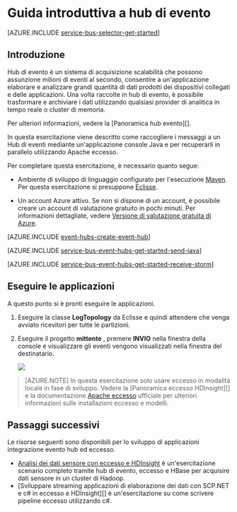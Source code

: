 <properties
    pageTitle="Guida introduttiva a hub di evento in linguaggio con eccesso Apache | Microsoft Azure"
    description="Seguire questa esercitazione per iniziare a usare Azure evento hub; gli eventi con linguaggio di invio e ricezione loro in un cluster di Apache eccesso."
    services="event-hubs"
    documentationCenter=""
    authors="fsautomata"
    manager="timlt"
    editor=""/>

<tags
    ms.service="event-hubs"
    ms.workload="na"
    ms.tgt_pltfrm="na"
    ms.devlang="na"
    ms.topic="article"
    ms.date="09/06/2016"
    ms.author="sethm"/>

# <a name="get-started-with-event-hubs"></a>Guida introduttiva a hub di evento

[AZURE.INCLUDE [service-bus-selector-get-started](../../includes/service-bus-selector-get-started.md)]

## <a name="introduction"></a>Introduzione

Hub di evento è un sistema di acquisizione scalabilità che possono assunzione milioni di eventi al secondo, consentire a un'applicazione elaborare e analizzare grandi quantità di dati prodotti dei dispositivi collegati e delle applicazioni. Una volta raccolte in hub di evento, è possibile trasformare e archiviare i dati utilizzando qualsiasi provider di analitica in tempo reale o cluster di memoria.

Per ulteriori informazioni, vedere la [Panoramica hub evento][].

In questa esercitazione viene descritto come raccogliere i messaggi a un Hub di eventi mediante un'applicazione console Java e per recuperarli in parallelo utilizzando Apache eccesso.

Per completare questa esercitazione, è necessario quanto segue:

+ Ambiente di sviluppo di linguaggio configurato per l'esecuzione [Maven](http://maven.apache.org/). Per questa esercitazione si presuppone [Eclisse](https://www.eclipse.org/).

+ Un account Azure attivo. Se non si dispone di un account, è possibile creare un account di valutazione gratuito in pochi minuti. Per informazioni dettagliate, vedere [Versione di valutazione gratuita di Azure](https://azure.microsoft.com/pricing/free-trial/).

[AZURE.INCLUDE [event-hubs-create-event-hub](../../includes/event-hubs-create-event-hub.md)]

[AZURE.INCLUDE [service-bus-event-hubs-get-started-send-java](../../includes/service-bus-event-hubs-get-started-send-java.md)]


[AZURE.INCLUDE [service-bus-event-hubs-get-started-receive-storm](../../includes/service-bus-event-hubs-get-started-receive-storm.md)]

## <a name="run-the-applications"></a>Eseguire le applicazioni

A questo punto si è pronti eseguire le applicazioni.

1.  Eseguire la classe **LogTopology** da Eclisse e quindi attendere che venga avviato ricevitori per tutte le partizioni.

2.  Eseguire il progetto **mittente** , premere **INVIO** nella finestra della console e visualizzare gli eventi vengono visualizzati nella finestra del destinatario.

    ![][22]

> [AZURE.NOTE] In questa esercitazione solo usare eccesso in modalità locale in fase di sviluppo. Vedere la [Panoramica eccesso HDInsight][] e la documentazione [Apache eccesso][] ufficiale per ulteriori informazioni sulle installazioni eccesso e modelli.

## <a name="next-steps"></a>Passaggi successivi

Le risorse seguenti sono disponibili per lo sviluppo di applicazioni integrazione evento hub ed eccesso.

- [Analisi dei dati sensore con eccesso e HDInsight] è un'esercitazione scenario completo tramite hub di evento, eccesso e HBase per acquisire dati sensore in un cluster di Hadoop.
- [Sviluppare streaming applicazioni di elaborazione dei dati con SCP.NET e c# in eccesso e HDInsight][] è un'esercitazione su come scrivere pipeline eccesso utilizzando c#.

<!-- Images. -->
[22]: ./media/event-hubs-java-storm-getstarted/receive-storm2.png

<!-- Links -->
[Azure classic portal]: https://manage.windowsazure.com/
[Event Processor Host]: https://www.nuget.org/packages/Microsoft.Azure.ServiceBus.EventProcessorHost
[Cenni preliminari sui hub di eventi]: event-hubs-overview.md

[Apache eccesso]: https://storm.incubator.apache.org
[Panoramica di eccesso HDInsight]: ../hdinsight/hdinsight-storm-overview.md
[Analisi dei dati sensore con eccesso e HDInsight]: ../hdinsight/hdinsight-storm-sensor-data-analysis.md
[Sviluppare le applicazioni di elaborazione dei dati con SCP.NET e c# in eccesso e HDInsight]: ../hdinsight/hdinsight-storm-develop-csharp-visual-studio-topology.md
 